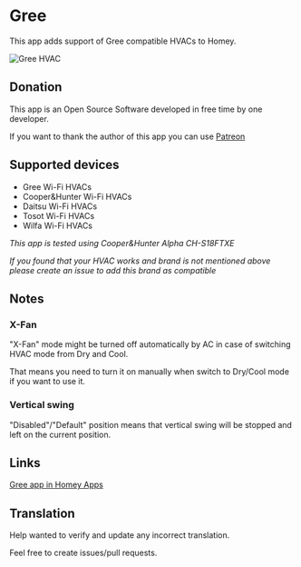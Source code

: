 # Gree

This app adds support of Gree compatible HVACs to Homey.

![Gree HVAC](https://raw.githubusercontent.com/aivus/com.gree/master/assets/images/small.png)


## Donation
This app is an Open Source Software developed in free time by one developer.

If you want to thank the author of this app you can use [Patreon](https://patreon.com/aivus)

## Supported devices
* Gree Wi-Fi HVACs
* Cooper&Hunter Wi-Fi HVACs
* Daitsu Wi-Fi HVACs
* Tosot Wi-Fi HVACs
* Wilfa Wi-Fi HVACs

*This app is tested using Cooper&Hunter Alpha CH-S18FTXE*

*If you found that your HVAC works and brand is not mentioned above please create an issue to add this brand as compatible*

## Notes
### X-Fan
"X-Fan" mode might be turned off automatically by AC in case of switching HVAC mode from Dry and Cool.

That means you need to turn it on manually when switch to Dry/Cool mode if you want to use it.

### Vertical swing
"Disabled"/"Default" position means that vertical swing will be stopped and left on the current position.

## Links
[Gree app in Homey Apps](https://apps.athom.com/app/com.gree)

## Translation
Help wanted to verify and update any incorrect translation.

Feel free to create issues/pull requests.
